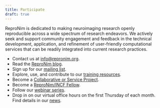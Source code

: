 ```yaml
---
title: Participate
draft: true
---
```


ReproNim is dedicated to making neuroimaging research openly reproducible across a wide spectrum of research endeavors.
We actively seek and support community engagement and feedback in the technical development, application, and refinement of user-friendly computational services that can be readily integrated into current research practices.

- Contact us at info@repronim.org.
- Read the [ReproNim blog](https://reprodev.wordpress.com/category/article/).
- Sign up for our [mailing list](https://www.nitrc.org/mailman/listinfo/repronim-announcement).
- Explore, use, and contribute to our [training resources](/resources/training/).
- Become a [Collaborative or Service Project](/about/collaborators/).
- Become a [ReproNim/INCF Fellow](/fellowship/).
- Follow our [webinar series](/about/webinars/).
- Drop in on our virtual office hours on the first Thursday of each month.  Find details in our [news](/about/news/).
